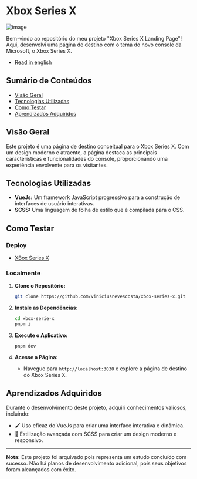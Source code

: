 # Xbox Series X

![image](https://github.com/viniciusnevescosta/xbox-series-x/assets/66970818/9d2325cd-7ba0-40ba-80ca-482ad65426d0)

Bem-vindo ao repositório do meu projeto "Xbox Series X Landing Page"! Aqui, desenvolvi uma página de destino com o tema do novo console da Microsoft, o Xbox Series X.

- [Read in english](en_README.md)

## Sumário de Conteúdos

- [Visão Geral](#visão-geral)
- [Tecnologias Utilizadas](#tecnologias-utilizadas)
- [Como Testar](#como-testar)
- [Aprendizados Adquiridos](#aprendizados-adquiridos)

## Visão Geral

Este projeto é uma página de destino conceitual para o Xbox Series X. Com um design moderno e atraente, a página destaca as principais características e funcionalidades do console, proporcionando uma experiência envolvente para os visitantes.

## Tecnologias Utilizadas

- **VueJs:** Um framework JavaScript progressivo para a construção de interfaces de usuário interativas.
- **SCSS:** Uma linguagem de folha de estilo que é compilada para o CSS.
  
## Como Testar

### Deploy

- [XBox Series X](https://desafio21-xbox.vercel.app/)

### Localmente

1. **Clone o Repositório:**
   ```bash
   git clone https://github.com/viniciusnevescosta/xbox-series-x.git
   ```

2. **Instale as Dependências:**
   ```bash
   cd xbox-serie-x
   pnpm i
   ```

3. **Execute o Aplicativo:**
   ```bash
   pnpm dev
   ```

4. **Acesse a Página:**
   - Navegue para `http://localhost:3030` e explore a página de destino do Xbox Series X.

## Aprendizados Adquiridos

Durante o desenvolvimento deste projeto, adquiri conhecimentos valiosos, incluindo:

- 🖌 Uso eficaz do VueJs para criar uma interface interativa e dinâmica.
- 🎨 Estilização avançada com SCSS para criar um design moderno e responsivo.

---

**Nota:** Este projeto foi arquivado pois representa um estudo concluído com sucesso. Não há planos de desenvolvimento adicional, pois seus objetivos foram alcançados com êxito.
